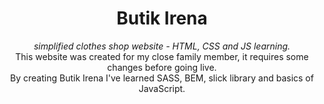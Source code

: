 <h1 align="center">Butik Irena </h1>

<p align="center"><em>simplified clothes shop website - HTML, CSS and JS learning.</em><br>
This website was created for my close family member, it requires some changes before going live.<br>
By creating Butik Irena I've learned SASS, BEM, slick library and basics of JavaScript.</p>
